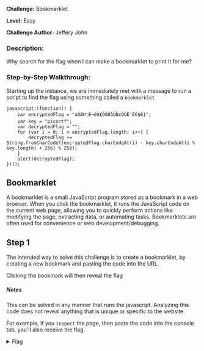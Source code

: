 **Challenge:** Bookmarklet

**Level:** Easy

**Challenge Author:** Jeffery John

### Description: 
Why search for the flag when I can make a bookmarklet to print it for me?

### Step-by-Step Walkthrough:
Starting up the instance, we are immediately met with a message to run a script to find the flag using something called a `bookmarklet`

```
javascript:(function() {
    var encryptedFlag = "àÒÆÞ¦È¬ëÙ£ÖÓÚåÛÑ¢ÕÓË¨ËÓ§Èí";
    var key = "picoctf";
    var decryptedFlag = "";
    for (var i = 0; i < encryptedFlag.length; i++) {
        decryptedFlag += String.fromCharCode((encryptedFlag.charCodeAt(i) - key.charCodeAt(i % key.length) + 256) % 256);
    }
    alert(decryptedFlag);
})();
```

## Bookmarklet
A bookmarklet is a small JavaScript program stored as a bookmark in a web browser. When you click the bookmarklet, it runs the JavaScript code on the current web page, allowing you to quickly perform actions like modifying the page, extracting data, or automating tasks. Bookmarklets are often used for convenience or web development/debugging.

## Step 1
The intended way to solve this challenge is to create a bookmarklet, by creating a new bookmark and pasting the code into the URL.

Clicking the bookmark will then reveal the flag

##### Notes
This can be solved in any manner that runs the javascript. Analyzing this code does not reveal anything that is unique or specific to the website. 

For example, if you `inspect` the page, then paste the code into the console tab, you'll also receive the flag.

<details><summary>Flag</summary>
    <pre>
    picoCTF{p@g3_turn3r_e8b2d43b}
    </pre>
   </details>